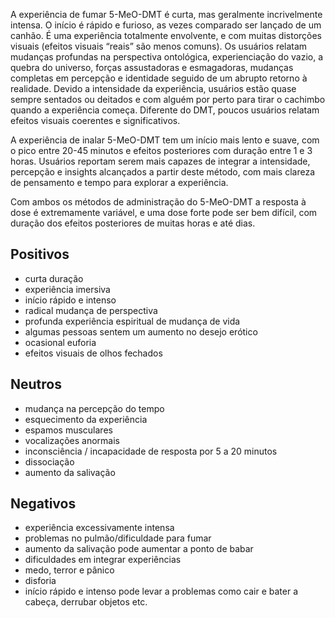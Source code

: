 A experiência de fumar 5-MeO-DMT é curta, mas geralmente incrivelmente intensa. O início é rápido e furioso, as vezes comparado ser lançado de um canhão. É uma experiência totalmente envolvente, e com muitas distorções visuais (efeitos visuais “reais” são menos comuns). Os usuários relatam mudanças profundas na perspectiva ontológica, experienciação do vazio, a quebra do universo, forças assustadoras e esmagadoras, mudanças completas em percepção e identidade seguido de um abrupto retorno à realidade. Devido a intensidade da experiência, usuários estão quase sempre sentados ou deitados e com alguém por perto para tirar o cachimbo quando a experiência começa. Diferente do DMT, poucos usuários relatam efeitos visuais coerentes e significativos.

A experiência de inalar 5-MeO-DMT tem um início mais lento e suave, com o pico entre 20-45 minutos e efeitos posteriores com duração entre 1 e 3 horas. Usuários reportam serem mais capazes de integrar a intensidade, percepção e insights alcançados a partir deste método, com mais clareza de pensamento e tempo para explorar a experiência.

Com ambos os métodos de administração do 5-MeO-DMT a resposta à dose é extremamente variável, e uma dose forte pode ser bem difícil, com duração dos efeitos posteriores de muitas horas e até dias.

## Positivos

- curta duração
- experiência imersiva
- início rápido e intenso
- radical mudança de perspectiva
- profunda experiência espiritual de mudança de vida
- algumas pessoas sentem um aumento no desejo erótico
- ocasional euforia
- efeitos visuais de olhos fechados

## Neutros

- mudança na percepção do tempo
- esquecimento da experiência
- espamos musculares
- vocalizações anormais
- inconsciência / incapacidade de resposta por 5 a 20 minutos
- dissociação
- aumento da salivação

## Negativos

- experiência excessivamente intensa
- problemas no pulmão/dificuldade para fumar
- aumento da salivação pode aumentar a ponto de babar
- dificuldades em integrar experiências
- medo, terror e pânico
- disforia
- início rápido e intenso pode levar a problemas como cair e bater a cabeça, derrubar objetos etc.